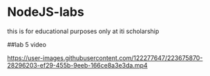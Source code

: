 # NodeJS-labs
this is for educational purposes only at iti scholarship


##lab 5 video 


https://user-images.githubusercontent.com/122277647/223675870-28296203-ef29-455b-9eeb-166ce8a3e3da.mp4

